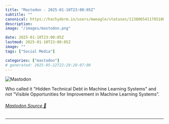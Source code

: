 ```yaml
---
title: "Mastodon - 2025-01-10T23:00:05Z"
subtitle: ""
canonical: https://hachyderm.io/users/mweagle/statuses/113806541170510067
description:
image: "/images/mastodon.png"

date: 2025-01-10T23:00:05Z
lastmod: 2025-01-10T23:00:05Z
image: ""
tags: ["Social Media"]

categories: ["mastodon"]
# generated: 2025-05-22T22:29:20-07:00
---
```

![Mastodon](/images/mastodon.png)

<p>Who called it &quot;Hidden Technical Debt in Machine Learning Systems&quot; and not &quot;Visible Opportunities for Improvement in Machine Learning Systems”.</p>


###### [Mastodon Source 🐘](https://hachyderm.io/@mweagle/113806541170510067)

___
